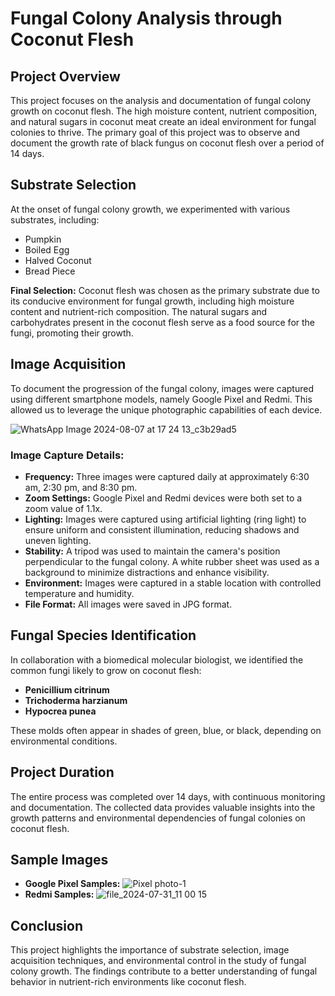 # Fungal Colony Analysis through Coconut Flesh

## Project Overview

This project focuses on the analysis and documentation of fungal colony growth on coconut flesh. The high moisture content, nutrient composition, and natural sugars in coconut meat create an ideal environment for fungal colonies to thrive. The primary goal of this project was to observe and document the growth rate of black fungus on coconut flesh over a period of 14 days.

## Substrate Selection

At the onset of fungal colony growth, we experimented with various substrates, including:
- Pumpkin
- Boiled Egg
- Halved Coconut
- Bread Piece

**Final Selection:** Coconut flesh was chosen as the primary substrate due to its conducive environment for fungal growth, including high moisture content and nutrient-rich composition. The natural sugars and carbohydrates present in the coconut flesh serve as a food source for the fungi, promoting their growth.

## Image Acquisition

To document the progression of the fungal colony, images were captured using different smartphone models, namely Google Pixel and Redmi. This allowed us to leverage the unique photographic capabilities of each device.

![WhatsApp Image 2024-08-07 at 17 24 13_c3b29ad5](https://github.com/user-attachments/assets/bb1853e7-a520-453c-8537-7057728a862a)

### Image Capture Details:
- **Frequency:** Three images were captured daily at approximately 6:30 am, 2:30 pm, and 8:30 pm.
- **Zoom Settings:** Google Pixel and Redmi devices were both set to a zoom value of 1.1x.
- **Lighting:** Images were captured using artificial lighting (ring light) to ensure uniform and consistent illumination, reducing shadows and uneven lighting.
- **Stability:** A tripod was used to maintain the camera's position perpendicular to the fungal colony. A white rubber sheet was used as a background to minimize distractions and enhance visibility.
- **Environment:** Images were captured in a stable location with controlled temperature and humidity.
- **File Format:** All images were saved in JPG format.

## Fungal Species Identification

In collaboration with a biomedical molecular biologist, we identified the common fungi likely to grow on coconut flesh:
- **Penicillium citrinum**
- **Trichoderma harzianum**
- **Hypocrea punea**

These molds often appear in shades of green, blue, or black, depending on environmental conditions.

## Project Duration

The entire process was completed over 14 days, with continuous monitoring and documentation. The collected data provides valuable insights into the growth patterns and environmental dependencies of fungal colonies on coconut flesh.

## Sample Images

- **Google Pixel Samples:** ![Pixel photo-1](https://github.com/user-attachments/assets/53a95a84-6d54-42a0-bfc3-b287ebc51a06)
- **Redmi Samples:** ![file_2024-07-31_11 00 15](https://github.com/user-attachments/assets/f589c80a-d9be-479f-bbc0-31354a2ff58e)


## Conclusion

This project highlights the importance of substrate selection, image acquisition techniques, and environmental control in the study of fungal colony growth. The findings contribute to a better understanding of fungal behavior in nutrient-rich environments like coconut flesh.

